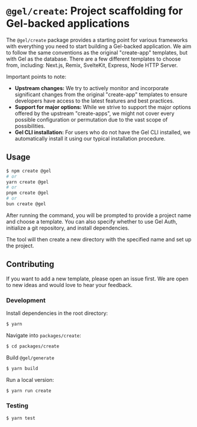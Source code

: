 # `@gel/create`: Project scaffolding for Gel-backed applications

The `@gel/create` package provides a starting point for various frameworks with everything you need to start building a Gel-backed application. We aim to follow the same conventions as the original "create-app" templates, but with Gel as the database. There are a few different templates to choose from, including: Next.js, Remix, SvelteKit, Express, Node HTTP Server.

Important points to note:

- **Upstream changes:** We try to actively monitor and incorporate significant changes from the original "create-app" templates to ensure developers have access to the latest features and best practices.
- **Support for major options:** While we strive to support the major options offered by the upstream "create-apps", we might not cover every possible configuration or permutation due to the vast scope of possibilities.
- **Gel CLI installation:** For users who do not have the Gel CLI installed, we automatically install it using our typical installation procedure.

## Usage

```bash
$ npm create @gel
# or
yarn create @gel
# or
pnpm create @gel
# or
bun create @gel
```

After running the command, you will be prompted to provide a project name and choose a template. You can also specify whether to use Gel Auth, initialize a git repository, and install dependencies.

The tool will then create a new directory with the specified name and set up the project.

## Contributing

If you want to add a new template, please open an issue first. We are open to new ideas and would love to hear your feedback.

### Development

Install dependencies in the root directory:

```bash
$ yarn
```

Navigate into `packages/create`:

```bash
$ cd packages/create
```

Build `@gel/generate`

```bash
$ yarn build
```

Run a local version:

```bash
$ yarn run create
```

### Testing

```bash
$ yarn test
```
